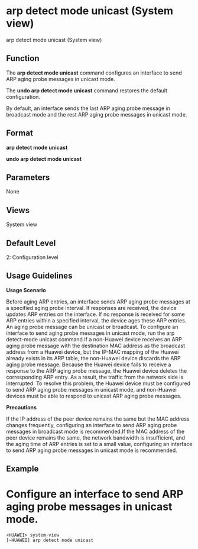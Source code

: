 arp detect mode unicast (System view)
=====================================

arp detect mode unicast (System view)

Function
--------



The **arp detect mode unicast** command configures an interface to send ARP aging probe messages in unicast mode.

The **undo arp detect mode unicast** command restores the default configuration.



By default, an interface sends the last ARP aging probe message in broadcast mode and the rest ARP aging probe messages in unicast mode.


Format
------

**arp detect mode unicast**

**undo arp detect mode unicast**


Parameters
----------

None

Views
-----

System view


Default Level
-------------

2: Configuration level


Usage Guidelines
----------------

**Usage Scenario**



Before aging ARP entries, an interface sends ARP aging probe messages at a specified aging probe interval. If responses are received, the device updates ARP entries on the interface. If no response is received for some ARP entries within a specified interval, the device ages these ARP entries. An aging probe message can be unicast or broadcast. To configure an interface to send aging probe messages in unicast mode, run the arp detect-mode unicast command.If a non-Huawei device receives an ARP aging probe message with the destination MAC address as the broadcast address from a Huawei device, but the IP-MAC mapping of the Huawei already exists in its ARP table, the non-Huawei device discards the ARP aging probe message. Because the Huawei device fails to receive a response to the ARP aging probe message, the Huawei device deletes the corresponding ARP entry. As a result, the traffic from the network side is interrupted. To resolve this problem, the Huawei device must be configured to send ARP aging probe messages in unicast mode, and non-Huawei devices must be able to respond to unicast ARP aging probe messages.



**Precautions**



If the IP address of the peer device remains the same but the MAC address changes frequently, configuring an interface to send ARP aging probe messages in broadcast mode is recommended.If the MAC address of the peer device remains the same, the network bandwidth is insufficient, and the aging time of ARP entries is set to a small value, configuring an interface to send ARP aging probe messages in unicast mode is recommended.




Example
-------

# Configure an interface to send ARP aging probe messages in unicast mode.
```
<HUAWEI> system-view
[~HUAWEI] arp detect mode unicast

```